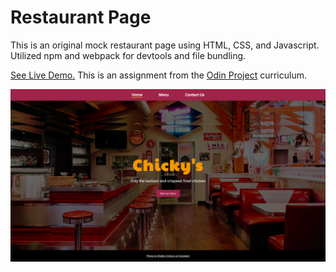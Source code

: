 # Restaurant Page

This is an original mock restaurant page using HTML, CSS, and Javascript. Utilized npm and webpack for devtools and file bundling.

[See Live Demo.](https://akhantz250.github.io/Restaurant-page/) This is an assignment from the [Odin Project](https://www.theodinproject.com/lessons/node-path-javascript-restaurant-page) curriculum.

![This is a alt text.](https://raw.githubusercontent.com/akhantz250/Restaurant-page/main/page.png 'Screenshot')

